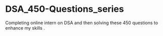 # DSA_450-Questions_series
Completing online intern on DSA and then solving these 450 questions to enhance my skills .
